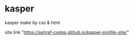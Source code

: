 # kasper
 kasper make by css & html

site link
"https://ashraf-codes.github.io/kasper-profile-site/"

